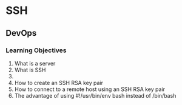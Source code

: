 <h1>SSH</h1>
<h2>DevOps</h2>
<h3>Learning Objectives</h3>
<ol>
<li>What is a server</li>
<li>What is SSH<li>
<li>How to create an SSH RSA key pair</li>
<li>How to connect to a remote host using an SSH RSA key pair</li>
<li>The advantage of using #!/usr/bin/env bash instead of /bin/bash</<li>
</ol>